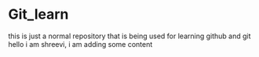 # Git_learn
this is just a normal repository that is being used for learning github and git
hello i am shreevi, i am adding some content

